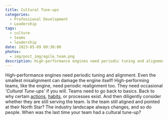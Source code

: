 ```yaml
---
title: Cultural Tune-ups
categories:
  - Professional Development
  - Leadership
tags:
  - culture
  - teams
  - leadership
date: 2023-05-09 09:30:00
photos: 
  - img/post_img/agile_team.png
description: High-performance engines need periodic tuning and alignment. What might the equivalent be for High-performance teams?
---
```

High-performance engines need periodic tuning and alignment. Even the smallest misalignment can damage the engine itself! High-performing teams, like the engine, need periodic realignment too. They need occasional _'Cultural Tune-ups'_ if you will. Teams need to go back to basics. Back to why certain [actions](../culture-reaction-to-behavior/), [habits](../behaviors-build-culture/), or processes exist. And then diligently consider whether they are still serving the team. Is the team still aligned and pointed at their North Star? The industry landscape always changes, and so do people. When was the last time your team had a cultural tune-up?